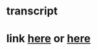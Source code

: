 # transcript


<h1>link <a href="https://gurelbs.github.io/transcript">here</a> or <a href="https://https://searchify.cf">here</a></h1>

